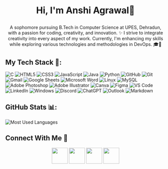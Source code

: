 <!--<img src="your_image_url_here" alt="Header Image" width="100%">-->

# <p align="center"> <b>Hi, I'm Anshi Agrawal👋 </b> </p>

 <p align="center"> A sophomore pursuing B.Tech in Computer Science at UPES, Dehradun, with a passion for coding, creativity, and innovation. ✨ I strive to integrate creativity into every aspect of my work. Currently, I'm enhancing my skills while exploring various technologies and methodologies in DevOps. 🎓🌱 <p/>

## My Tech Stack 👾:
![C](https://img.shields.io/badge/C-00599C?style=for-the-badge&logo=c&logoColor=white)
![HTML5](https://img.shields.io/badge/HTML5-FF5733?style=for-the-badge&logo=html5&logoColor=white)
![CSS3](https://img.shields.io/badge/CSS3-2962FF?style=for-the-badge&logo=css3&logoColor=white)
![JavaScript](https://img.shields.io/badge/JavaScript-F7DF1E?style=for-the-badge&logo=javascript&logoColor=black)
![Java](https://img.shields.io/badge/Java-ED8B00?style=for-the-badge&logo=java&logoColor=white)
![Python](https://img.shields.io/badge/Python-306998?style=for-the-badge&logo=python&logoColor=white)
![GitHub](https://img.shields.io/badge/GitHub-24292F?style=for-the-badge&logo=github&logoColor=white)
![Git](https://img.shields.io/badge/Git-F05032?style=for-the-badge&logo=git&logoColor=white)
![Gmail](https://img.shields.io/badge/Gmail-EA4335?style=for-the-badge&logo=gmail&logoColor=white)
![Google Sheets](https://img.shields.io/badge/Google_Sheets-0F9D58?style=for-the-badge&logo=google-sheets&logoColor=white)
![Microsoft Word](https://img.shields.io/badge/MS_Word-217346?style=for-the-badge&logo=microsoft-word&logoColor=white)
![Linux](https://img.shields.io/badge/Linux-FCC624?style=for-the-badge&logo=linux&logoColor=black)
![MySQL](https://img.shields.io/badge/MySQL-00758F?style=for-the-badge&logo=mysql&logoColor=white)
![Adobe Photoshop](https://img.shields.io/badge/Adobe_Photoshop-001E36?style=for-the-badge&logo=adobe-photoshop&logoColor=31A8FF)
![Adobe Illustrator](https://img.shields.io/badge/Adobe_Illustrator-FF6F00?style=for-the-badge&logo=adobe-illustrator&logoColor=white)
![Canva](https://img.shields.io/badge/Canva-00C4CC?style=for-the-badge&logo=canva&logoColor=white)
![Figma](https://img.shields.io/badge/Figma-A259FF?style=for-the-badge&logo=figma&logoColor=white)
![VS Code](https://img.shields.io/badge/VS%20Code-0066B8?style=for-the-badge&logo=visual-studio-code&logoColor=white)
![LinkedIn](https://img.shields.io/badge/LinkedIn-2867B2?style=for-the-badge&logo=linkedin&logoColor=white)
![Windows](https://img.shields.io/badge/Windows-00A4EF?style=for-the-badge&logo=windows&logoColor=white)
![Discord](https://img.shields.io/badge/Discord-7289DA?style=for-the-badge&logo=discord&logoColor=white)
![ChatGPT](https://img.shields.io/badge/ChatGPT-10A37F?style=for-the-badge&logo=openai&logoColor=white)
![Outlook](https://img.shields.io/badge/Outlook-0078D4?style=for-the-badge&logo=microsoft-outlook&logoColor=white)
![Markdown](https://img.shields.io/badge/Markdown-333333?style=for-the-badge&logo=markdown&logoColor=white)

## GitHub Stats 📊:

![Most Used Languages](https://github-readme-stats.vercel.app/api/top-langs/?username=anshiagrawal22&hide_progress=true)

<!--![Typing Animation](your_typing_gif_url_here)-->

## Connect With Me 🤝
<p align="center">
  <a href="https://www.linkedin.com/in/anshiagrawal22"><img src="https://upload.wikimedia.org/wikipedia/commons/c/ca/LinkedIn_logo_initials.png" width="50" height="50"></a>
  <a href="https://www.instagram.com/aanshi_agrawal_02"><img src="https://upload.wikimedia.org/wikipedia/commons/a/a5/Instagram_icon.png" width="50" height="50"></a>
  <a href="mailto:aanshiagrawal02@gmail.com"><img src="https://upload.wikimedia.org/wikipedia/commons/7/7e/Gmail_icon_%282020%29.svg" width="50" height="50"></a>
  <a href="mailto:Anshi.124498@stu.upes.ac.in"><img src="https://tse4.mm.bing.net/th?id=OIP.pwKaAoh3CM4srRkF7LOikQHaHa&pid=Api&P=0&h=180" width="50" height="50"></a>
</p>
